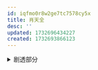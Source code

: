 ```yaml
---
id: iqfmo0r8w2ge7tc7578cy5x
title: 肖天全
desc: ''
updated: 1732696434227
created: 1732693866123
---
```




<details>
   <summary>剧透部分</summary>

真实身份是 [[阵问.天下.神道.大荒之主.歃血名单.水阎罗]] 的本尊

</details>
